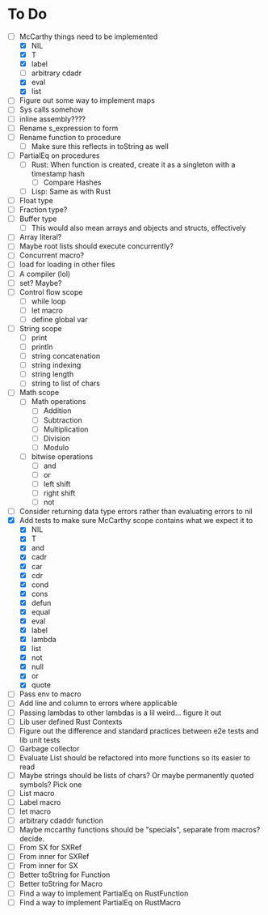 # To Do
- [ ] McCarthy things need to be implemented
    - [x] NIL
    - [x] T
    - [x] label
    - [ ] arbitrary cdadr
    - [x] eval
    - [x] list
- [ ] Figure out some way to implement maps
- [ ] Sys calls somehow
- [ ] inline assembly????
- [ ] Rename s\_expression to form
- [ ] Rename function to procedure
    - [ ] Make sure this reflects in toString as well
- [ ] PartialEq on procedures
    - [ ] Rust: When function is created, create it as a singleton with a timestamp hash
        - [ ] Compare Hashes
    - [ ] Lisp: Same as with Rust
- [ ] Float type
- [ ] Fraction type?
- [ ] Buffer type
    - [ ] This would also mean arrays and objects and structs, effectively
- [ ] Array literal?
- [ ] Maybe root lists should execute concurrently?
- [ ] Concurrent macro?
- [ ] load for loading in other files
- [ ] A compiler (lol)
- [ ] set? Maybe?
- [ ] Control flow scope
    - [ ] while loop
    - [ ] let macro
    - [ ] define global var
- [ ] String scope
    - [ ] print
    - [ ] println
    - [ ] string concatenation
    - [ ] string indexing
    - [ ] string length
    - [ ] string to list of chars
- [ ] Math scope
    - [ ] Math operations
        - [ ] Addition
        - [ ] Subtraction
        - [ ] Multiplication
        - [ ] Division
        - [ ] Modulo
    - [ ] bitwise operations
        - [ ] and
        - [ ] or
        - [ ] left shift
        - [ ] right shift
        - [ ] not
- [ ] Consider returning data type errors rather than evaluating errors to nil
- [x] Add tests to make sure McCarthy scope contains what we expect it to
    - [x] NIL
    - [x] T
    - [x] and
    - [x] cadr
    - [x] car
    - [x] cdr
    - [x] cond
    - [x] cons
    - [x] defun
    - [x] equal
    - [x] eval
    - [x] label
    - [x] lambda
    - [x] list
    - [x] not
    - [x] null
    - [x] or
    - [x] quote
- [ ] Pass env to macro
- [ ] Add line and column to errors where applicable
- [ ] Passing lambdas to other lambdas is a lil weird... figure it out
- [ ] Lib user defined Rust Contexts
- [ ] Figure out the difference and standard practices between e2e tests and lib unit tests
- [ ] Garbage collector
- [ ] Evaluate List should be refactored into more functions so its easier to read
- [ ] Maybe strings should be lists of chars? Or maybe permanently quoted symbols? Pick one
- [ ] List macro
- [ ] Label macro
- [ ] let macro
- [ ] arbitrary cdaddr function
- [ ] Maybe mccarthy functions should be "specials", separate from macros? decide.
- [ ] From SX for SXRef
- [ ] From inner for SXRef
- [ ] From inner for SX
- [ ] Better toString for Function
- [ ] Better toString for Macro
- [ ] Find a way to implement PartialEq on RustFunction
- [ ] Find a way to implement PartialEq on RustMacro
